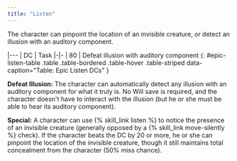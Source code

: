 ```yaml
---
title: "Listen"
---
```

The character can pinpoint the location of an invisible creature, or detect an illusion with an auditory component.

|---
| DC | Task
|-|-
| 80 | Defeat illusion with auditory component
{: #epic-listen-table .table .table-bordered .table-hover .table-striped data-caption="Table: Epic Listen DCs" }

**Defeat Illusion:** The character can automatically detect any illusion with an auditory component for what it truly is. No Will save is required, and the character doesn't have to interact with the illusion (but he or she must be able to hear its auditory component).

**Special:** A character can use {% skill_link listen %} to notice the presence of an invisible creature (generally opposed by a {% skill_link move-silently %} check). If the character beats the DC by 20 or more, he or she can pinpoint the location of the invisible creature, though it still maintains total concealment from the character (50% miss chance).
